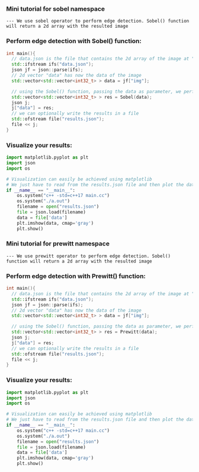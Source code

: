 ### Mini tutorial for sobel namespace
    --- We use sobel operator to perform edge detection. Sobel() function will return a 2d array with the resulted image

### **Perform edge detection with Sobel() function**:
```cpp
int main(){
  // data.json is the file that contains the 2d array of the image at "img" instance
  std::ifstream ifs("data.json");
  json jf = json::parse(ifs); 
  // 2d vector "data" has now the data of the image 
  std::vector<std::vector<int32_t> > data = jf["img"];

  // using the Sobel() function, passing the data as parameter, we perform edge detection. The results are saved at the 2d array "res"
  std::vector<std::vector<int32_t> > res = Sobel(data);
  json j;
  j["data"] = res;
  // we can optionally write the results in a file
  std::ofstream file("results.json");
  file << j;
}
```

### **Visualize your results**:
```python
import matplotlib.pyplot as plt
import json
import os

# Visualization can easily be achieved using matplotlib
# We just have to read from the results.json file and then plot the data with plt.imshow()
if __name__ == "__main__":
    os.system("c++ -std=c++17 main.cc")
    os.system("./a.out")
    filename = open("results.json")
    file = json.load(filename)
    data = file['data']
    plt.imshow(data, cmap='gray')
    plt.show()
```

### Mini tutorial for prewitt namespace
    --- We use prewitt operator to perform edge detection. Sobel() function will return a 2d array with the resulted image

### **Perform edge detection with Prewitt() function**:
```cpp
int main(){
  // data.json is the file that contains the 2d array of the image at "img" instance
  std::ifstream ifs("data.json");
  json jf = json::parse(ifs); 
  // 2d vector "data" has now the data of the image 
  std::vector<std::vector<int32_t> > data = jf["img"];

  // using the Sobel() function, passing the data as parameter, we perform edge detection. The results are saved at the 2d array "res"
  std::vector<std::vector<int32_t> > res = Prewitt(data);
  json j;
  j["data"] = res;
  // we can optionally write the results in a file
  std::ofstream file("results.json");
  file << j;
}
```

### **Visualize your results**:
```python
import matplotlib.pyplot as plt
import json
import os

# Visualization can easily be achieved using matplotlib
# We just have to read from the results.json file and then plot the data with plt.imshow()
if __name__ == "__main__":
    os.system("c++ -std=c++17 main.cc")
    os.system("./a.out")
    filename = open("results.json")
    file = json.load(filename)
    data = file['data']
    plt.imshow(data, cmap='gray')
    plt.show()
```